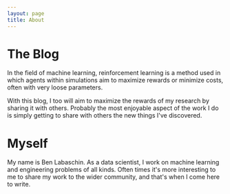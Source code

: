 ```yaml
---
layout: page
title: About
---
```


# The Blog
In the field of machine learning, reinforcement learning is a method used in which agents within simulations aim to maximize rewards or minimize costs, often with very loose parameters.

With this blog, I too will aim to maximize the rewards of my research by sharing it with others. Probably the most enjoyable aspect of the work I do is simply getting to share with others the new things I've discovered. 

# Myself

My name is Ben Labaschin. As a data scientist, I work on machine learning and engineering problems of all kinds. Often times it's more interesting to me to share my work to the wider community, and that's when I come here to write.